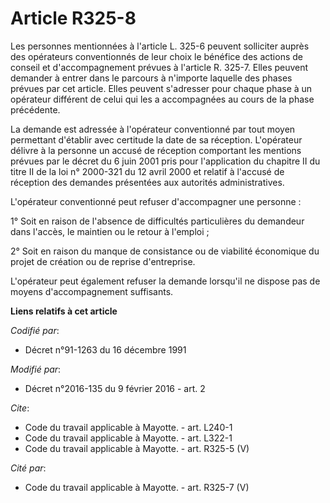 # Article R325-8

Les personnes mentionnées à l'article L. 325-6 peuvent solliciter auprès des opérateurs conventionnés de leur choix le
bénéfice des actions de conseil et d'accompagnement prévues à l'article R. 325-7. Elles peuvent demander à entrer dans le
parcours à n'importe laquelle des phases prévues par cet article. Elles peuvent s'adresser pour chaque phase à un opérateur
différent de celui qui les a accompagnées au cours de la phase précédente. 

La demande est adressée à l'opérateur conventionné par tout moyen permettant d'établir avec certitude la date de sa
réception. L'opérateur délivre à la personne un accusé de réception comportant les mentions prévues par le décret du 6 juin
2001 pris pour l'application du chapitre II du titre II de la loi n° 2000-321 du 12 avril 2000 et relatif à l'accusé de
réception des demandes présentées aux autorités administratives. 

L'opérateur conventionné peut refuser d'accompagner une personne : 

1° Soit en raison de l'absence de difficultés particulières du demandeur dans l'accès, le maintien ou le retour à l'emploi ; 

2° Soit en raison du manque de consistance ou de viabilité économique du projet de création ou de reprise d'entreprise. 

L'opérateur peut également refuser la demande lorsqu'il ne dispose pas de moyens d'accompagnement suffisants.

**Liens relatifs à cet article**

_Codifié par_:

  - Décret n°91-1263 du 16 décembre 1991

_Modifié par_:

  - Décret n°2016-135 du 9 février 2016 - art. 2

_Cite_:

  - Code du travail applicable à Mayotte. - art. L240-1
  - Code du travail applicable à Mayotte. - art. L322-1
  - Code du travail applicable à Mayotte. - art. R325-5 (V)

_Cité par_:

  - Code du travail applicable à Mayotte. - art. R325-7 (V)

